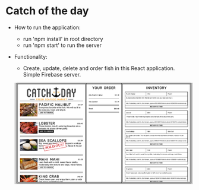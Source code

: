 # Catch of the day

* How to run the application:

	- run 'npm install' in root directory
	- run 'npm start' to run the server


* Functionality:

	- Create, update, delete and order fish in this React application. Simple Firebase server.  



	![mockup](public/screenshot.png)